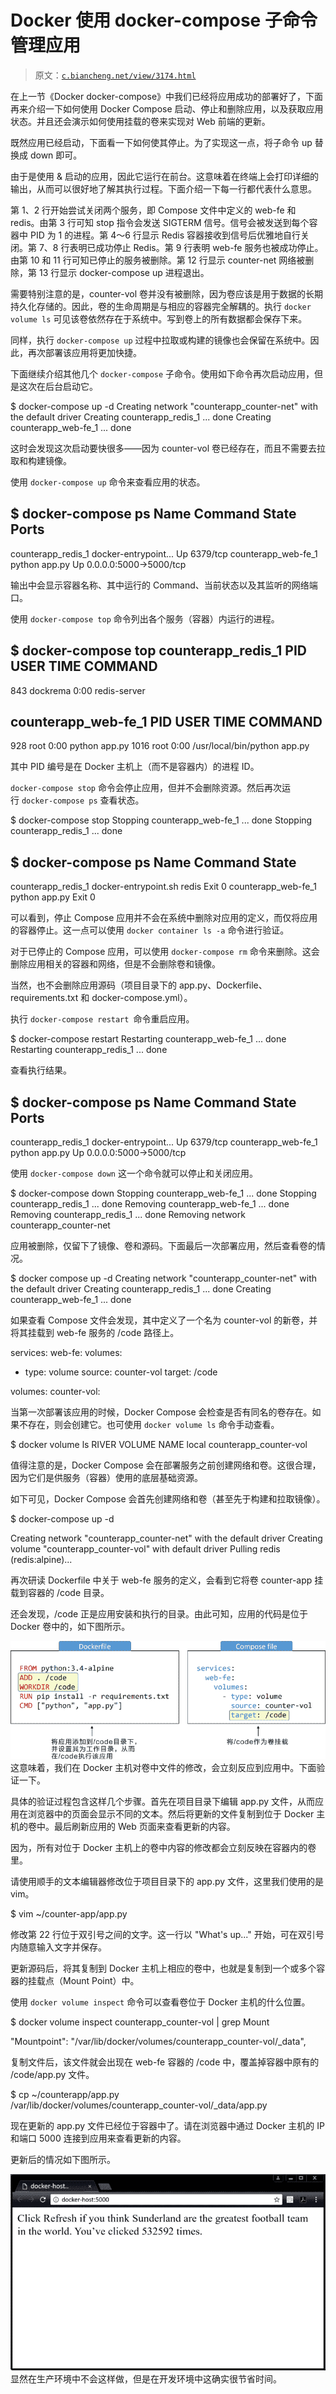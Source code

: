 # Docker 使用 docker-compose 子命令管理应用

> 原文：[`c.biancheng.net/view/3174.html`](http://c.biancheng.net/view/3174.html)

在上一节《Docker docker-compose》中我们已经将应用成功的部署好了，下面再来介绍一下如何使用 Docker Compose 启动、停止和删除应用，以及获取应用状态。并且还会演示如何使用挂载的卷来实现对 Web 前端的更新。

既然应用已经启动，下面看一下如何使其停止。为了实现这一点，将子命令 up 替换成 down 即可。

由于是使用 & 启动的应用，因此它运行在前台。这意味着在终端上会打印详细的输出，从而可以很好地了解其执行过程。下面介绍一下每一行都代表什么意思。

第 1、2 行开始尝试关闭两个服务，即 Compose 文件中定义的 web-fe 和 redis。由第 3 行可知 stop 指令会发送 SIGTERM 信号。信号会被发送到每个容器中 PID 为 1 的进程。第 4～6 行显示 Redis 容器接收到信号后优雅地自行关闭。第 7、8 行表明已成功停止 Redis。第 9 行表明 web-fe 服务也被成功停止。由第 10 和 11 行可知已停止的服务被删除。第 12 行显示 counter-net 网络被删除，第 13 行显示 docker-compose up 进程退出。

需要特别注意的是，counter-vol 卷并没有被删除，因为卷应该是用于数据的长期持久化存储的。因此，卷的生命周期是与相应的容器完全解耦的。执行 `docker volume ls` 可见该卷依然存在于系统中。写到卷上的所有数据都会保存下来。

同样，执行 `docker-compose up` 过程中拉取或构建的镜像也会保留在系统中。因此，再次部署该应用将更加快捷。

下面继续介绍其他几个 `docker-compose` 子命令。使用如下命令再次启动应用，但是这次在后台启动它。

$ docker-compose up -d
Creating network "counterapp_counter-net" with the default driver
Creating counterapp_redis_1 ... done
Creating counterapp_web-fe_1 ... done

这时会发现这次启动要快很多——因为 counter-vol 卷已经存在，而且不需要去拉取和构建镜像。

使用 `docker-compose up` 命令来查看应用的状态。

$ docker-compose ps
Name Command State Ports
--------------------------------------------------------------------------
counterapp_redis_1 docker-entrypoint... Up 6379/tcp
counterapp_web-fe_1 python app.py Up 0.0.0.0:5000->5000/tcp

输出中会显示容器名称、其中运行的 Command、当前状态以及其监听的网络端口。

使用 `docker-compose top` 命令列出各个服务（容器）内运行的进程。

$ docker-compose top
counterapp_redis_1
PID USER TIME COMMAND
------------------------------------
843 dockrema 0:00 redis-server

counterapp_web-fe_1
PID USER TIME COMMAND
-------------------------------------------------
928 root 0:00 python app.py
1016 root 0:00 /usr/local/bin/python app.py

其中 PID 编号是在 Docker 主机上（而不是容器内）的进程 ID。

`docker-compose stop` 命令会停止应用，但并不会删除资源。然后再次运行 `docker-compose ps` 查看状态。

$ docker-compose stop
Stopping counterapp_web-fe_1 ... done
Stopping counterapp_redis_1 ... done

$ docker-compose ps
Name Command State
---------------------------------------------------------
counterapp_redis_1 docker-entrypoint.sh redis Exit 0
counterapp_web-fe_1 python app.py Exit 0

可以看到，停止 Compose 应用并不会在系统中删除对应用的定义，而仅将应用的容器停止。这一点可以使用 `docker container ls -a` 命令进行验证。

对于已停止的 Compose 应用，可以使用 `docker-compose rm` 命令来删除。这会删除应用相关的容器和网络，但是不会删除卷和镜像。

当然，也不会删除应用源码（项目目录下的 app.py、Dockerfile、requirements.txt 和 docker-compose.yml）。

执行 `docker-compose restart `命令重启应用。

$ docker-compose restart
Restarting counterapp_web-fe_1 ... done
Restarting counterapp_redis_1 ... done

查看执行结果。

$ docker-compose ps
Name Command State Ports
--------------------------------------------------------------------------
counterapp_redis_1 docker-entrypoint... Up 6379/tcp
counterapp_web-fe_1 python app.py Up 0.0.0.0:5000->5000/tcp

使用 `docker-compose down` 这一个命令就可以停止和关闭应用。

$ docker-compose down
Stopping counterapp_web-fe_1 ... done
Stopping counterapp_redis_1 ... done
Removing counterapp_web-fe_1 ... done
Removing counterapp_redis_1 ... done
Removing network counterapp_counter-net

应用被删除，仅留下了镜像、卷和源码。下面最后一次部署应用，然后查看卷的情况。

$ docker compose up -d
Creating network "counterapp_counter-net" with the default driver
Creating counterapp_redis_1 ... done
Creating counterapp_web-fe_1 ... done

如果查看 Compose 文件会发现，其中定义了一个名为 counter-vol 的新卷，并将其挂载到 web-fe 服务的 /code 路径上。

services:
web-fe:
<Snip>
volumes:
- type: volume
source: counter-vol
target: /code
<Snip>
volumes:
counter-vol:

当第一次部署该应用的时候，Docker Compose 会检查是否有同名的卷存在。如果不存在，则会创建它。也可使用 `docker volume ls` 命令手动查看。

$ docker volume ls
RIVER VOLUME NAME
local counterapp_counter-vol

值得注意的是，Docker Compose 会在部署服务之前创建网络和卷。这很合理，因为它们是供服务（容器）使用的底层基础资源。

如下可见，Docker Compose 会首先创建网络和卷（甚至先于构建和拉取镜像）。

$ docker-compose up -d

Creating network "counterapp_counter-net" with the default driver
Creating volume "counterapp_counter-vol" with default driver
Pulling redis (redis:alpine)...
<Snip>

再次研读 Dockerfile 中关于 web-fe 服务的定义，会看到它将卷 counter-app 挂载到容器的 /code 目录。

还会发现，/code 正是应用安装和执行的目录。由此可知，应用的代码是位于 Docker 卷中的，如下图所示。

![应用的代码位于 Docker 卷中](img/21dfdbeb73d848f8349c2b8c4d8c18de.png)
这意味着，我们在 Docker 主机对卷中文件的修改，会立刻反应到应用中。下面验证一下。

具体的验证过程包含这样几个步骤。首先在项目目录下编辑 app.py 文件，从而应用在浏览器中的页面会显示不同的文本。然后将更新的文件复制到位于 Docker 主机的卷中。最后刷新应用的 Web 页面来查看更新的内容。

因为，所有对位于 Docker 主机上的卷中内容的修改都会立刻反映在容器内的卷里。

请使用顺手的文本编辑器修改位于项目目录下的 app.py 文件，这里我们使用的是 vim。

$ vim ~/counter-app/app.py

修改第 22 行位于双引号之间的文字。这一行以 "What's up..." 开始，可在双引号内随意输入文字并保存。

更新源码后，将其复制到 Docker 主机上相应的卷中，也就是复制到一个或多个容器的挂载点（Mount Point）中。

使用 `docker volume inspect` 命令可以查看卷位于 Docker 主机的什么位置。

$ docker volume inspect counterapp_counter-vol | grep Mount

"Mountpoint": "/var/lib/docker/volumes/counterapp_counter-vol/_data",

复制文件后，该文件就会出现在 web-fe 容器的 /code 中，覆盖掉容器中原有的 /code/app.py 文件。

$ cp ~/counterapp/app.py \
/var/lib/docker/volumes/counterapp_counter-vol/_data/app.py

现在更新的 app.py 文件已经位于容器中了。请在浏览器中通过 Docker 主机的 IP 和端口 5000 连接到应用来查看更新的内容。

更新后的情况如下图所示。

![更新后的运行效果](img/698110e83b8faa687415b01f72cde220.png)
显然在生产环境中不会这样做，但是在开发环境中这确实很节省时间。